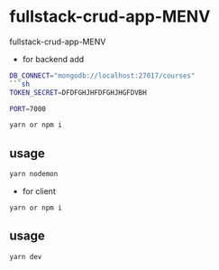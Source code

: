 # fullstack-crud-app-MENV
fullstack-crud-app-MENV


- for backend add
```sh
DB_CONNECT="mongodb://localhost:27017/courses"
```sh
TOKEN_SECRET=DFDFGHJHFDFGHJHGFDVBH
```
```sh
PORT=7000
```
```sh
yarn or npm i
```
## usage
```sh
yarn nodemon
```




- for client 
```sh
yarn or npm i
```
## usage
```sh
yarn dev
```
